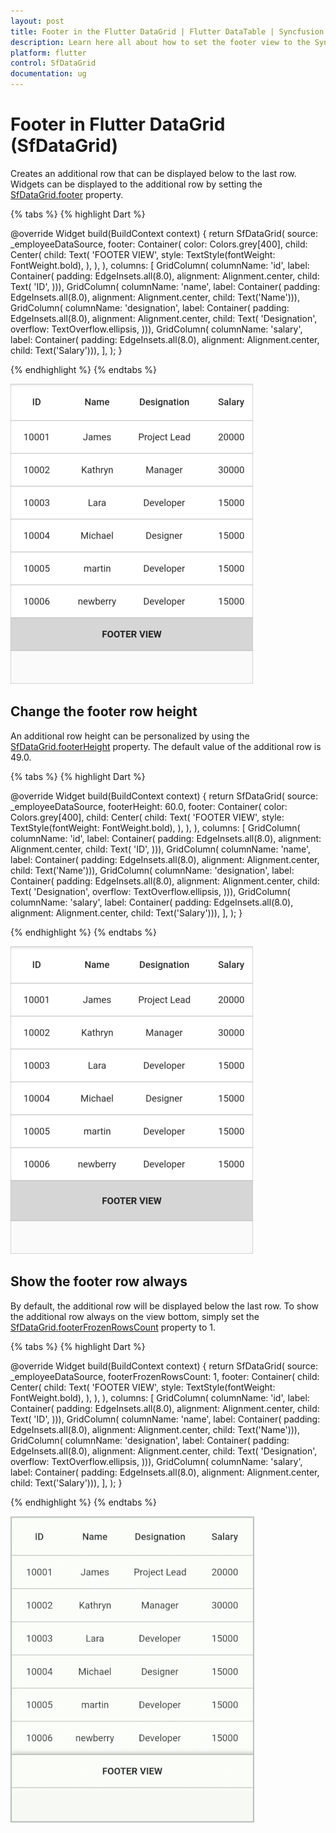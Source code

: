 ```yaml
---
layout: post
title: Footer in the Flutter DataGrid | Flutter DataTable | Syncfusion
description: Learn here all about how to set the footer view to the Syncfusion Flutter DataGrid (SfDataGrid) widget and more.
platform: flutter
control: SfDataGrid
documentation: ug
---
```


# Footer in Flutter DataGrid (SfDataGrid)

Creates an additional row that can be displayed below to the last row. Widgets can be displayed to the additional row by setting the [SfDataGrid.footer](https://pub.dev/documentation/syncfusion_flutter_datagrid/latest/datagrid/SfDataGrid/footer.html) property.

{% tabs %}
{% highlight Dart %} 

@override
Widget build(BuildContext context) {
  return SfDataGrid(
    source: _employeeDataSource,
    footer: Container(
      color: Colors.grey[400],
      child: Center(
        child: Text(
          'FOOTER VIEW',
          style: TextStyle(fontWeight: FontWeight.bold),
        ),
      ),
    ),
    columns: <GridColumn>[
      GridColumn(
          columnName: 'id',
          label: Container(
              padding: EdgeInsets.all(8.0),
              alignment: Alignment.center,
              child: Text(
                'ID',
              ))),
      GridColumn(
          columnName: 'name',
          label: Container(
              padding: EdgeInsets.all(8.0),
              alignment: Alignment.center,
              child: Text('Name'))),
      GridColumn(
          columnName: 'designation',
          label: Container(
              padding: EdgeInsets.all(8.0),
              alignment: Alignment.center,
              child: Text(
                'Designation',
                overflow: TextOverflow.ellipsis,
              ))),
      GridColumn(
          columnName: 'salary',
          label: Container(
              padding: EdgeInsets.all(8.0),
              alignment: Alignment.center,
              child: Text('Salary'))),
    ],
  );
}

{% endhighlight %}
{% endtabs %}

![flutter datagrid shows footer](images/footer/flutter-datagrid-footer.png)

## Change the footer row height

An additional row height can be personalized by using the [SfDataGrid.footerHeight](https://pub.dev/documentation/syncfusion_flutter_datagrid/latest/datagrid/SfDataGrid/footerHeight.html) property. The default value of the additional row is 49.0.

{% tabs %}
{% highlight Dart %} 

@override
Widget build(BuildContext context) {
  return SfDataGrid(
    source: _employeeDataSource,
    footerHeight: 60.0,
    footer: Container(
      color: Colors.grey[400],
      child: Center(
        child: Text(
          'FOOTER VIEW',
          style: TextStyle(fontWeight: FontWeight.bold),
        ),
      ),
    ),
    columns: <GridColumn>[
      GridColumn(
          columnName: 'id',
          label: Container(
              padding: EdgeInsets.all(8.0),
              alignment: Alignment.center,
              child: Text(
                'ID',
              ))),
      GridColumn(
          columnName: 'name',
          label: Container(
              padding: EdgeInsets.all(8.0),
              alignment: Alignment.center,
              child: Text('Name'))),
      GridColumn(
          columnName: 'designation',
          label: Container(
              padding: EdgeInsets.all(8.0),
              alignment: Alignment.center,
              child: Text(
                'Designation',
                overflow: TextOverflow.ellipsis,
              ))),
      GridColumn(
          columnName: 'salary',
          label: Container(
              padding: EdgeInsets.all(8.0),
              alignment: Alignment.center,
              child: Text('Salary'))),
    ],
  );
}

{% endhighlight %}
{% endtabs %}

![flutter datagrid shows footer height customization](images/footer/flutter-datagrid-footer-height-customization.png)

## Show the footer row always

By default, the additional row will be displayed below the last row. To show the additional row always on the view bottom, simply set the [SfDataGrid.footerFrozenRowsCount](https://pub.dev/documentation/syncfusion_flutter_datagrid/latest/datagrid/SfDataGrid/footerFrozenRowsCount.html) property to 1.

{% tabs %}
{% highlight Dart %} 

@override
Widget build(BuildContext context) {
  return SfDataGrid(
    source: _employeeDataSource,
    footerFrozenRowsCount: 1,
    footer: Container(
      child: Center(
        child: Text(
          'FOOTER VIEW',
          style: TextStyle(fontWeight: FontWeight.bold),
        ),
      ),
    ),
    columns: <GridColumn>[
      GridColumn(
          columnName: 'id',
          label: Container(
              padding: EdgeInsets.all(8.0),
              alignment: Alignment.center,
              child: Text(
                'ID',
              ))),
      GridColumn(
          columnName: 'name',
          label: Container(
              padding: EdgeInsets.all(8.0),
              alignment: Alignment.center,
              child: Text('Name'))),
      GridColumn(
          columnName: 'designation',
          label: Container(
              padding: EdgeInsets.all(8.0),
              alignment: Alignment.center,
              child: Text(
                'Designation',
                overflow: TextOverflow.ellipsis,
              ))),
      GridColumn(
          columnName: 'salary',
          label: Container(
              padding: EdgeInsets.all(8.0),
              alignment: Alignment.center,
              child: Text('Salary'))),
    ],
  );
}

{% endhighlight %}
{% endtabs %}

![flutter datagrid shows footer always on bottom](images/footer/flutter-datagrid-footer-on-bottom.gif)